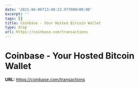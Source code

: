 ```yaml
---
date: '2021-04-06T13:40:22.977000+00:00'
excerpt: ''
tags: []
title: Coinbase - Your Hosted Bitcoin Wallet
type: drop
url: https://coinbase.com/transactions
---
```


# Coinbase - Your Hosted Bitcoin Wallet

**URL:** https://coinbase.com/transactions
